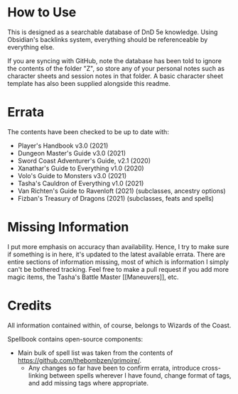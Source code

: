 # How to Use
This is designed as a searchable database of DnD 5e knowledge. Using Obsidian's backlinks system, everything should be referenceable by everything else.

If you are syncing with GitHub, note the database has been told to ignore the contents of the folder "Z", so store any of your personal notes such as character sheets and session notes in that folder. A basic character sheet template has also been supplied alongside this readme.


# Errata
The contents have been checked to be up to date with:

- Player's Handbook v3.0 (2021)
- Dungeon Master's Guide v3.0 (2021)
- Sword Coast Adventurer's Guide, v2.1 (2020)
- Xanathar's Guide to Everything v1.0 (2020)
- Volo's Guide to Monsters v3.0 (2021)
- Tasha's Cauldron of Everything v1.0 (2021)
- Van Richten's Guide to Ravenloft (2021) (subclasses, ancestry options)
- Fizban's Treasury of Dragons (2021) (subclasses, feats and spells)

# Missing Information
I put more emphasis on accuracy than availability. Hence, I try to make sure if something is in here, it's updated to the latest available errata. There are entire sections of information missing, most of which is information I simply can't be bothered tracking. Feel free to make a pull request if you add more magic items, the Tasha's Battle Master [[Maneuvers]], etc.

# Credits

All information contained within, of course, belongs to Wizards of the Coast.


Spellbook contains open-source components:
- Main bulk of spell list was taken from the contents of https://github.com/thebombzen/grimoire/. 
	- Any changes so far have been to confirm errata, introduce cross-linking between spells wherever I have found, change format of tags, and add missing tags where appropriate.